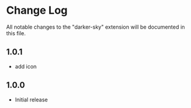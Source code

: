 # Change Log

All notable changes to the "darker-sky" extension will be documented in this file.


## 1.0.1

- add icon

## 1.0.0

- Initial release
